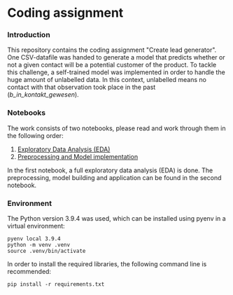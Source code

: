 # Coding assignment

### Introduction

This repository contains the coding assignment "Create lead generator". One CSV-datafile was handed to generate a model that predicts whether or not a given contact will be a potential customer of the product.
To tackle this challenge, a self-trained model was implemented in order to handle the huge amount of unlabelled data. In this context, unlabelled means no contact with that observation took place in the past (*b_in_kontakt_gewesen*).

### Notebooks

The work consists of two notebooks, please read and work through them in the following order:

1. [Exploratory Data Analysis (EDA)](/EDA.ipynb)
2. [Preprocessing and Model implementation](/Preprocessing_and_Model.ipynb)

In the first notebook, a full exploratory data analysis (EDA) is done. The preprocessing, model building and application can be found in the second notebook.

### Environment

The Python version 3.9.4 was used, which can be installed using pyenv in a virtual environment:

```
pyenv local 3.9.4
python -m venv .venv
source .venv/bin/activate
```

In order to install the required libraries, the following command line is recommended:

```
pip install -r requirements.txt
```
